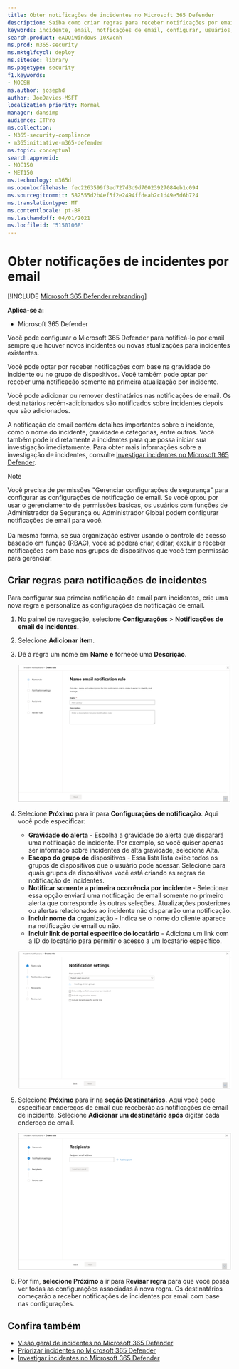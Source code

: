 ```yaml
---
title: Obter notificações de incidentes no Microsoft 365 Defender
description: Saiba como criar regras para receber notificações por email para incidentes no Microsoft 365 Defender
keywords: incidente, email, notficações de email, configurar, usuários, caixa de correio, email, incidentes
search.product: eADQiWindows 10XVcnh
ms.prod: m365-security
ms.mktglfcycl: deploy
ms.sitesec: library
ms.pagetype: security
f1.keywords:
- NOCSH
ms.author: josephd
author: JoeDavies-MSFT
localization_priority: Normal
manager: dansimp
audience: ITPro
ms.collection:
- M365-security-compliance
- m365initiative-m365-defender
ms.topic: conceptual
search.appverid:
- MOE150
- MET150
ms.technology: m365d
ms.openlocfilehash: fec2263599f3ed727d3d9d70023927084eb1c094
ms.sourcegitcommit: 582555d2b4ef5f2e2494ffdeab2c1d49e5d6b724
ms.translationtype: MT
ms.contentlocale: pt-BR
ms.lasthandoff: 04/01/2021
ms.locfileid: "51501068"
---
```

# <a name="get-incident-notifications-by-email"></a>Obter notificações de incidentes por email

[!INCLUDE [Microsoft 365 Defender rebranding](../includes/microsoft-defender.md)]


**Aplica-se a:**
- Microsoft 365 Defender

Você pode configurar o Microsoft 365 Defender para notificá-lo por email sempre que houver novos incidentes ou novas atualizações para incidentes existentes. 

Você pode optar por receber notificações com base na gravidade do incidente ou no grupo de dispositivos. Você também pode optar por receber uma notificação somente na primeira atualização por incidente.

Você pode adicionar ou remover destinatários nas notificações de email. Os destinatários recém-adicionados são notificados sobre incidentes depois que são adicionados. 

A notificação de email contém detalhes importantes sobre o incidente, como o nome do incidente, gravidade e categorias, entre outros. Você também pode ir diretamente a incidentes para que possa iniciar sua investigação imediatamente. Para obter mais informações sobre a investigação de incidentes, consulte [Investigar incidentes no Microsoft 365 Defender](./investigate-incidents.md).

>[!NOTE]
>Você precisa de permissões "Gerenciar configurações de segurança" para configurar as configurações de notificação de email. Se você optou por usar o gerenciamento de permissões básicas, os usuários com funções de Administrador de Segurança ou Administrador Global podem configurar notificações de email para você. <br> <br>
Da mesma forma, se sua organização estiver usando o controle de acesso baseado em função (RBAC), você só poderá criar, editar, excluir e receber notificações com base nos grupos de dispositivos que você tem permissão para gerenciar.

## <a name="create-rules-for-incident-notifications"></a>Criar regras para notificações de incidentes

Para configurar sua primeira notificação de email para incidentes, crie uma nova regra e personalize as configurações de notificação de email.

1. No painel de navegação, selecione **Configurações**  >  **Notificações de email de incidentes.**
2. Selecione **Adicionar item**.
3. Dê à regra um nome em **Name e** fornece uma **Descrição**.

    ![Criar janela de regra para notificações de email de incidentes](../../media/incidentemailnotif1.png) 
4. Selecione **Próximo** para ir para **Configurações de notificação**. Aqui você pode especificar:
    - **Gravidade do alerta** - Escolha a gravidade do alerta que disparará uma notificação de incidente. Por exemplo, se você quiser apenas ser informado sobre incidentes de alta gravidade, selecione Alta.
    - **Escopo do grupo de** dispositivos - Essa lista lista exibe todos os grupos de dispositivos que o usuário pode acessar. Selecione para quais grupos de dispositivos você está criando as regras de notificação de incidentes.
    - **Notificar somente a primeira ocorrência por incidente** - Selecionar essa opção enviará uma notificação de email somente no primeiro alerta que corresponde às outras seleções. Atualizações posteriores ou alertas relacionados ao incidente não dispararão uma notificação.
    - **Incluir nome da** organização - Indica se o nome do cliente aparece na notificação de email ou não.
    - **Incluir link de portal específico do locatário** - Adiciona um link com a ID do locatário para permitir o acesso a um locatário específico.
    
    ![Notif settings window for incident email notifs](../../media/incidentemailnotif2.png)
5. Selecione **Próximo** para ir na **seção Destinatários.** Aqui você pode especificar endereços de email que receberão as notificações de email de incidente. Selecione **Adicionar um destinatário após** digitar cada endereço de email.

    ![Adicionar janela de destinatários para notificações de email de incidentes](../../media/incidentemailnotif3.png) 

6. Por fim, **selecione Próximo** a ir para **Revisar regra** para que você possa ver todas as configurações associadas à nova regra. Os destinatários começarão a receber notificações de incidentes por email com base nas configurações.

## <a name="see-also"></a>Confira também
- [Visão geral de incidentes no Microsoft 365 Defender](./incidents-overview.md)
- [Priorizar incidentes no Microsoft 365 Defender](./incident-queue.md)
- [Investigar incidentes no Microsoft 365 Defender](./investigate-incidents.md)
